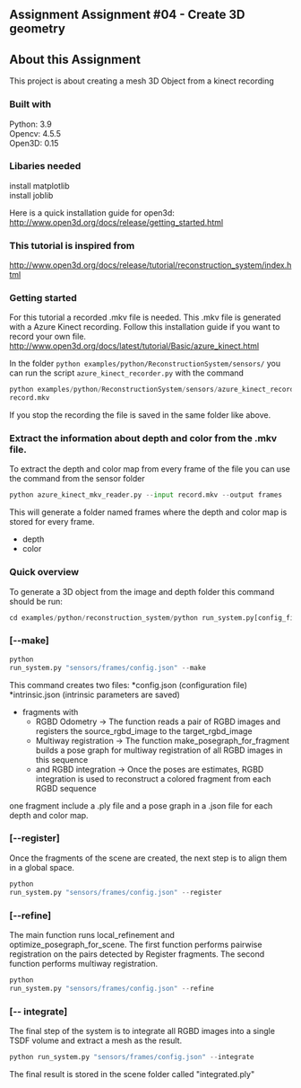 ## Assignment Assignment #04 - Create 3D geometry

## About this Assignment

This project is about creating a mesh 3D Object from a kinect recording

### Built with

Python: 3.9 <br>
Opencv: 4.5.5 <br>
Open3D: 0.15 <br>

### Libaries needed

install matplotlib <br>
install joblib

Here is a quick installation guide for open3d:
http://www.open3d.org/docs/release/getting_started.html

### This tutorial is inspired from

http://www.open3d.org/docs/release/tutorial/reconstruction_system/index.html

### Getting started

For this tutorial a recorded .mkv file is needed. This .mkv file is generated with a Azure Kinect recording. Follow this
installation guide if you want to record your own file.
http://www.open3d.org/docs/latest/tutorial/Basic/azure_kinect.html

In the folder ```python examples/python/ReconstructionSystem/sensors/``` you can run the script ```azure_kinect_recorder.py``` with the command

```python
python examples/python/ReconstructionSystem/sensors/azure_kinect_recorder.py --output
record.mkv
```

If you stop the recording the file is saved in the same folder like above.

### Extract the information about depth and color from the .mkv file.

To extract the depth and color map from every frame of the file you can use the command from the sensor folder

```python
python azure_kinect_mkv_reader.py --input record.mkv --output frames
```

This will generate a folder named frames where the depth and color map is stored for every frame.

* depth
* color

### Quick overview

To generate a 3D object from the image and depth folder this command should be run:

```python
cd examples/python/reconstruction_system/python run_system.py[config_file][--make][--register][--refine][--integrate]
```

### [--make]

```python
python
run_system.py "sensors/frames/config.json" --make
```

This command creates two files:
*config.json (configuration file)
*intrinsic.json (intrinsic parameters are saved)

* fragments with
    * RGBD Odometry -> The function reads a pair of RGBD images and registers the source_rgbd_image to the
      target_rgbd_image
    * Multiway registration -> The function make_posegraph_for_fragment builds a pose graph for multiway registration of
      all RGBD images in this sequence
    * and RGBD integration -> Once the poses are estimates, RGBD integration is used to reconstruct a colored fragment
      from each RGBD sequence

one fragment include a .ply file and a pose graph in a .json file for each depth and color map.

### [--register]

Once the fragments of the scene are created, the next step is to align them in a global space.

```python
python
run_system.py "sensors/frames/config.json" --register
```

### [--refine]

The main function runs local_refinement and optimize_posegraph_for_scene. The first function performs pairwise
registration on the pairs detected by Register fragments. The second function performs multiway registration.

```python
python
run_system.py "sensors/frames/config.json" --refine
```

### [-- integrate]

The final step of the system is to integrate all RGBD images into a single TSDF volume and extract a mesh as the result.

```python
python run_system.py "sensors/frames/config.json" --integrate
```

The final result is stored in the scene folder called "integrated.ply"

